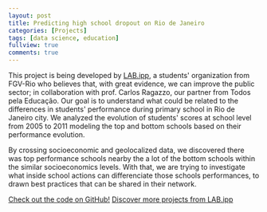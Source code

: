 ```yaml
---
layout: post
title: Predicting high school dropout on Rio de Janeiro
categories: [Projects]
tags: [data science, education]
fullview: true
comments: true
---
```


This project is being developed by [LAB.ipp](https://www.labipp.com.br/), a students' organization from FGV-Rio who believes that, with great evidence, we can improve the public sector; in collaboration with prof. Carlos Ragazzo, our partner from Todos pela Educação. Our goal is to understand what could be related to the differences in students' performance during primary school in Rio de Janeiro city. We analyzed the evolution of students' scores at school level from 2005 to 2011 modeling the top and bottom schools based on their performance evolution. 

By crossing socioeconomic and geolocalized data, we discovered there was top performance schools nearby the a lot of the bottom schools within the similar socioeconomics levels. With that, we are trying to investigate what inside school actions can differenciate those schools performances, to drawn best practices that can be shared in their network.


<a class="btn btn-info" href="https://github.com/LABipp/pr-educacao">Check out the code on GitHub!</a> 
<a class="btn btn-info" href="https://github.com/LABipp/">Discover more projects from LAB.ipp</a>
